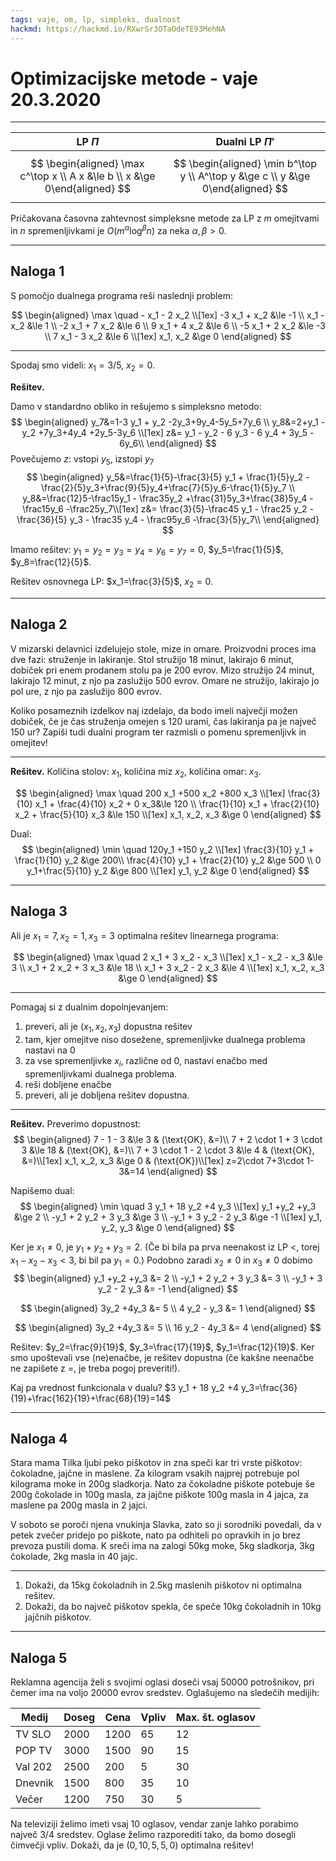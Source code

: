 ```yaml
---
tags: vaje, om, lp, simpleks, dualnost
hackmd: https://hackmd.io/RXwrSr3OTaOdeTE93MehNA
---
```

# Optimizacijske metode - vaje 20.3.2020

----

| LP $\Pi$ | Dualni LP $\Pi'$ |
| -------- | ---------------- |
| $$ \begin{aligned} \max c^\top x \\ A x &\le b \\ x &\ge 0\end{aligned} $$ | $$ \begin{aligned} \min b^\top y \\ A^\top y &\ge c \\ y &\ge 0\end{aligned} $$ |

Pričakovana časovna zahtevnost simpleksne metode za LP z $m$ omejitvami in $n$ spremenljivkami je $O(m^\alpha \log^\beta n)$ za neka $\alpha, \beta > 0$.

---

## Naloga 1

S pomočjo dualnega programa reši naslednji problem:

$$
\begin{aligned}
\max \quad - x_1 - 2 x_2 \\[1ex]
-3 x_1 + x_2 &\le -1 \\
x_1 - x_2 &\le 1 \\
-2 x_1 + 7 x_2 &\le 6 \\
9 x_1 + 4 x_2 &\le 6 \\
-5 x_1 + 2 x_2 &\le -3 \\
7 x_1 - 3 x_2 &\le 6 \\[1ex]
x_1, x_2 &\ge 0
\end{aligned}
$$

----

Spodaj smo videli: $x_1=3/5$, $x_2=0$.

**Rešitev.**

Damo v standardno obliko in rešujemo s simpleksno metodo:
$$
\begin{aligned}
y_7&=1-3 y_1 + y_2 -2y_3+9y_4-5y_5+7y_6 \\
y_8&=2+y_1 - y_2 +7y_3+4y_4 +2y_5-3y_6 \\[1ex]
z&=  y_1 - y_2 - 6 y_3 - 6 y_4 + 3y_5 - 6y_6\\
\end{aligned}
$$
Povečujemo $z$: vstopi $y_5$, izstopi $y_7$
$$
\begin{aligned}
y_5&=\frac{1}{5}-\frac{3}{5} y_1 + \frac{1}{5}y_2 -\frac{2}{5}y_3+\frac{9}{5}y_4+\frac{7}{5}y_6-\frac{1}{5}y_7 \\
y_8&=\frac{12}5-\frac15y_1 - \frac35y_2 +\frac{31}5y_3+\frac{38}5y_4 -\frac15y_6 -\frac25y_7\\[1ex]
z&= \frac{3}{5}-\frac45 y_1 - \frac25 y_2 -\frac{36}{5} y_3  - \frac35 y_4 - \frac95y_6 -\frac{3}{5}y_7\\
\end{aligned}
$$

Imamo rešitev: $y_1=y_2=y_3=y_4=y_6=y_7=0$, $y_5=\frac{1}{5}$, $y_8=\frac{12}{5}$.

Rešitev osnovnega LP: $x_1=\frac{3}{5}$, $x_2=0$.


---

## Naloga 2

V mizarski delavnici izdelujejo stole, mize in omare. Proizvodni proces ima dve fazi: struženje in lakiranje. Stol stružijo $18$ minut, lakirajo $6$ minut, dobiček pri enem prodanem stolu pa je $200$ evrov. Mizo stružijo $24$ minut, lakirajo $12$ minut, z njo pa zaslužijo $500$ evrov. Omare ne stružijo, lakirajo jo pol ure, z njo pa zaslužijo $800$ evrov.

Koliko posameznih izdelkov naj izdelajo, da bodo imeli največji možen dobiček, če je čas struženja omejen s $120$ urami, čas lakiranja pa je največ $150$ ur? Zapiši tudi dualni program ter razmisli o pomenu spremenljivk in omejitev!

----

**Rešitev.**
Količina stolov: $x_1$, količina miz $x_2$, količina omar: $x_3$.

$$
\begin{aligned}
\max \quad  200 x_1 +500 x_2 +800 x_3  \\[1ex]
\frac{3}{10} x_1 + \frac{4}{10} x_2 + 0 x_3&\le 120 \\
\frac{1}{10} x_1 + \frac{2}{10} x_2 +  \frac{5}{10} x_3 &\le 150 \\[1ex]
x_1, x_2, x_3 &\ge 0
\end{aligned}
$$

Dual:
$$
\begin{aligned}
\min \quad 120y_1 +150 y_2 \\[1ex]
\frac{3}{10} y_1 + \frac{1}{10} y_2 &\ge 200\\
\frac{4}{10} y_1 + \frac{2}{10} y_2 &\ge  500 \\
0 y_1+\frac{5}{10} y_2 &\ge  800 \\[1ex]
y_1, y_2 &\ge 0
\end{aligned}
$$

---

## Naloga 3

Ali je $x_1 = 7, x_2 = 1, x_3 = 3$ optimalna rešitev linearnega programa:

$$
\begin{aligned}
\max \quad 2 x_1 + 3 x_2 - x_3 \\[1ex]
x_1 - x_2 - x_3 &\le 3 \\
x_1 + 2 x_2 + 3 x_3 &\le 18 \\
x_1 + 3 x_2 - 2 x_3 &\le 4 \\[1ex]
x_1, x_2, x_3 &\ge 0
\end{aligned}
$$

----

Pomagaj si z dualnim dopolnjevanjem:

1. preveri, ali je $(x_1, x_2, x_3)$ dopustna rešitev
2. tam, kjer omejitve niso dosežene, spremenljivke dualnega problema nastavi na $0$
3. za vse spremenljivke $x_i$, različne od $0$, nastavi enačbo med spremenljivkami dualnega problema.
4. reši dobljene enačbe
5. preveri, ali je dobljena rešitev dopustna.

----

**Rešitev.**
Preverimo dopustnost:
$$
\begin{aligned}
7 - 1 - 3 &\le 3 & (\text{OK}, &=)\\
7 + 2 \cdot 1 + 3 \cdot 3 &\le 18 & (\text{OK}, &=)\\
7 + 3 \cdot 1 - 2 \cdot 3 &\le 4 & (\text{OK}, &=)\\[1ex]
x_1, x_2, x_3 &\ge 0 & (\text{OK})\\[1ex]
z=2\cdot 7+3\cdot 1-3&=14
\end{aligned}
$$

Napišemo dual:
$$
\begin{aligned}
\min \quad 3 y_1 + 18 y_2 +4 y_3 \\[1ex]
y_1 +y_2 +y_3 &\ge 2 \\
-y_1 + 2 y_2 + 3 y_3 &\ge 3 \\
-y_1 + 3 y_2 - 2 y_3 &\ge -1 \\[1ex]
y_1, y_2, y_3 &\ge 0
\end{aligned}
$$

Ker je $x_1\not=0$, je $y_1 +y_2 +y_3 = 2$. (Če bi bila pa prva neenakost iz LP $<$, torej $x_1 - x_2 - x_3 < 3$, bi bil pa $y_1=0$.) Podobno zaradi $x_2\not=0$ in $x_3\not=0$ dobimo
$$
\begin{aligned}
y_1 +y_2 +y_3 &= 2 \\
-y_1 + 2 y_2 + 3 y_3 &= 3 \\
-y_1 + 3 y_2 - 2 y_3 &= -1
\end{aligned}
$$

$$
\begin{aligned}
3y_2 +4y_3 &= 5 \\
4 y_2 - y_3 &= 1 
\end{aligned}
$$

$$
\begin{aligned}
3y_2 +4y_3 &= 5 \\
16 y_2 - 4y_3 &= 4 
\end{aligned}
$$

Rešitev: $y_2=\frac{9}{19}$, $y_3=\frac{17}{19}$, $y_1=\frac{12}{19}$.
Ker smo upoštevali vse (ne)enačbe, je rešitev dopustna (če kakšne neenačbe ne zapišete z $=$, je treba pogoj preveriti!).

Kaj pa vrednost funkcionala v dualu? $3 y_1 + 18 y_2 +4 y_3=\frac{36}{19}+\frac{162}{19}+\frac{68}{19}=14$


---

## Naloga 4

Stara mama Tilka ljubi peko piškotov in zna speči kar tri vrste piškotov: čokoladne, jajčne in maslene. Za kilogram vsakih najprej potrebuje pol kilograma moke in $200$g sladkorja. Nato za čokoladne piškote potebuje še $200$g čokolade in $100$g masla, za jajčne piškote $100$g masla in $4$ jajca, za maslene pa $200$g masla in $2$ jajci.

V soboto se poroči njena vnukinja Slavka, zato so ji sorodniki povedali, da v petek zvečer pridejo po piškote, nato pa odhiteli po opravkih in jo brez prevoza pustili doma. K sreči ima na zalogi $50$kg moke, $5$kg sladkorja, $3$kg čokolade, $2$kg masla in $40$ jajc.

----

1. Dokaži, da $15$kg čokoladnih in $2.5$kg maslenih piškotov ni optimalna rešitev.
2. Dokaži, da bo največ piškotov spekla, če speče $10$kg čokoladnih in $10$kg jajčnih piškotov.

---

## Naloga 5

Reklamna agencija želi s svojimi oglasi doseči vsaj $50000$ potrošnikov, pri čemer ima na voljo $20000$ evrov sredstev. Oglašujemo na sledečih medijih:

| Medij   | Doseg  | Cena   | Vpliv | Max. št. oglasov |
| ------- | ------ | ------ | ----- | ---------------- |
| TV SLO  | $2000$ | $1200$ | $65$  | $12$             |
| POP TV  | $3000$ | $1500$ | $90$  | $15$             |
| Val 202 | $2500$ | $200$  | $5$   | $30$             |
| Dnevnik | $1500$ | $800$  | $35$  | $10$             |
| Večer   | $1200$ | $750$  | $30$  | $5$              |

Na televiziji želimo imeti vsaj $10$ oglasov, vendar zanje lahko porabimo največ $3/4$ sredstev. Oglase želimo razporediti tako, da bomo dosegli čimvečji vpliv. Dokaži, da je $(0, 10, 5, 5, 0)$ optimalna rešitev!